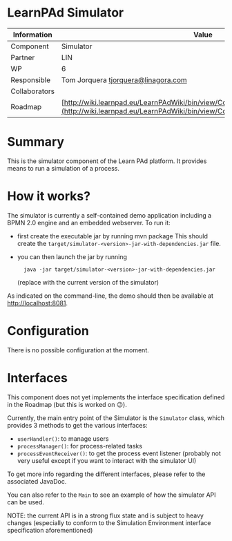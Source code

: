 LearnPAd Simulator
==================

Information   | Value
------------- | --------
Component     | Simulator
Partner       | LIN
WP            | 6
Responsible   | Tom Jorquera <tjorquera@linagora.com>
Collaborators |
Roadmap       | [http://wiki.learnpad.eu/LearnPAdWiki/bin/view/Component/Simulation+Environment+](http://wiki.learnpad.eu/LearnPAdWiki/bin/view/Component/Simulation+Environment+)

# Summary
This is the simulator component of the Learn PAd platform. It provides means to run a simulation of a process.

# How it works?
The simulator is currently a self-contained demo application including a BPMN 2.0 engine and an embedded webserver. To run it:

- first create the executable jar by running
    mvn package
  This should create the `target/simulator-<version>-jar-with-dependencies.jar` file.

- you can then launch the jar by running

        java -jar target/simulator-<version>-jar-with-dependencies.jar

  (replace <version> with the current version of the simulator)

As indicated on the command-line, the demo should then be available at [http://localhost:8081](http://localhost:8081).

# Configuration
There is no possible configuration at the moment.

# Interfaces
This component does not yet implements the interface specification defined in the Roadmap (but this is worked on :wink:).

Currently, the main entry point of the Simulator is the `Simulator` class, which provides 3 methods to get the various interfaces:

- `userHandler()`: to manage users
- `processManager()`: for process-related tasks
- `processEventReceiver()`: to get the process event listener (probably not very useful except if you want to interact with the simulator UI)

To get more info regarding the different interfaces, please refer to the associated JavaDoc.

You can also refer to the `Main` to see an example of how the simulator API can be used.

NOTE: the current API is in a strong flux state and is subject to heavy changes (especially to conform to the Simulation Environment interface specification aforementioned)
